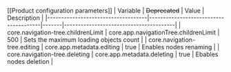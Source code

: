 [[Product configuration parameters]]
| Variable                           | ~~Deprecated~~                        | Value | Description                            |
|------------------------------------|---------------------------------------|-------|----------------------------------------|
| core.navigation-tree.childrenLimit | core.app.navigationTree.childrenLimit | 500   | Sets the maximum loading objects count |
| core.navigation-tree.editing       | core.app.metadata.editing             | true  | Enables nodes renaming                 |
| core.navigation-tree.deleting      | core.app.metadata.deleting            | true  | Ebables nodes deletion                 |